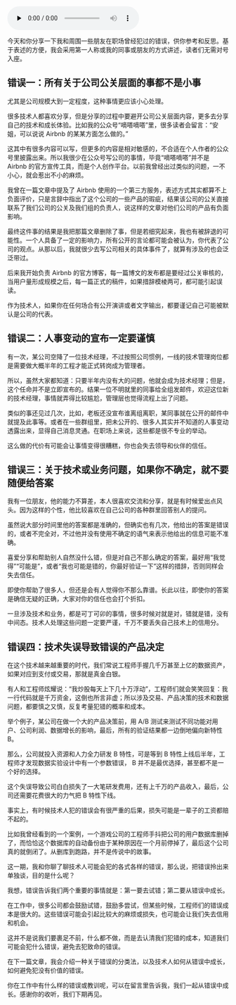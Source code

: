<audio id="audio" title="33 | 技术人的犯错成本" controls="" preload="none"><source id="mp3" src="https://static001.geekbang.org/resource/audio/c4/37/c4d9692df3bc09291c8d7421ce721337.mp3"></audio>

今天和你分享一下我和周围一些朋友在职场曾经犯过的错误，供你参考和反思。基于表述的方便，我会采用第一人称或我的同事或朋友的方式讲述，读者们无需对号入座。

## 错误一：所有关于公司公关层面的事都不是小事

尤其是公司规模大到一定程度，这种事情更应该小心处理。

很多技术人都喜欢分享，但是分享的过程中要避开公司公关层面内容，更多去分享自己的技术和成长体验。比如我的公众号“嘀嗒嘀嗒”里，很多读者会留言：“安姐，可以说说 Airbnb 的某某方面怎么做的。”

这其中有很多内容可以写，但更多的内容是相对敏感的，不合适在个人作者的公众号里披露出来。所以我很少在公众号写公司的事情，毕竟“嘀嗒嘀嗒”并不是 Airbnb 的官方宣传工具，而是个人创作平台。以前我曾经出过类似的问题，一不小心，就会惹出不小的麻烦。

我曾在一篇文章中提及了 Airbnb 使用的一个第三方服务，表述方式其实都算不上负面评价，只是言辞中指出了这个公司的一些产品的瑕疵，结果该公司的公关直接联系了我们公司的公关及我们组的负责人，说这样的文章对他们公司的产品有负面影响。

最终这件事的结果是我把那篇文章删除了事，但是若细究起来，我也有被辞退的可能性。一个人具备了一定的影响力，所有公开的言论都可能会被认为，你代表了公司的观点。从那以后，我就很少去写公司相关的具体事件了，就算有涉及的也会泛泛带过。

后来我开始负责 Airbnb 的官方博客，每一篇博文的发布都是要经过公关审核的，当用户量形成规模之后，每一篇正式的稿件，如果措辞模棱两可，都可能引起误读。

作为技术人，如果你在任何场合有公开演讲或者文字输出，都要谨记自己可能被默认是公司的代表。

## 错误二：人事变动的宣布一定要谨慎

有一次，某公司空降了一位技术经理，不过按照公司惯例，一线的技术管理岗位都是需要做大概半年的工程才能正式转岗成为管理者。

所以，虽然大家都知道：只要半年内没有大的问题，他就会成为技术经理；但是，这个任命并不是立即宣布的。结果一位不明就里的同事给全组发邮件，欢迎这位新的技术经理，事情就弄得比较尴尬，管理层也觉得流程上出了问题。

类似的事还见过几次，比如，老板还没宣布谁离组离职，某同事就在公开的邮件中就提及此事等。或者在一些群组里，把未公开的、很多人其实并不知道的人事变动透露出来，显得自己消息灵通。在职场上来说，这些都是很不专业的举动。

这么做的代价有可能会让事情变得很糟糕，你也会失去领导和伙伴的信任。

## 错误三：关于技术或业务问题，如果你不确定，就不要随便给答案

我有一位朋友，他的能力不算差，本人很喜欢交流和分享，就是有时候爱出点风头。因为这样的个性，他比较喜欢在自己公司的各种群里回答别人的提问。

虽然说大部分时间里他的答案都是准确的，但确实也有几次，他给出的答案是错误的，或者不完全对，不过他并没有使用不确定的语气来表示他给出的信息可能不准确。

喜爱分享和帮助别人自然没什么错，但是对自己不那么确定的答案，最好用“我觉得”“可能是”，或者“我也可能是错的，你最好验证一下”这样的措辞，否则同样会失去信任。

即使你帮助了很多人，但还是会有人觉得你不那么靠谱。长此以往，即使你的答案是确信无疑的正确，大家对你的信任也会打个折扣。

一旦涉及技术和业务，都是可丁可卯的事情，很多时候对就是对，错就是错，没有中间态。技术人处理这些问题一定要严谨，千万不要丢失自己技术上的信用分。

## 错误四：技术失误导致错误的产品决定

在这个技术越来越重要的时代，我们常说工程师手握几千万甚至上亿的数据资产，如果对应到支付或交易，那就是真金白银。

有人和工程师炫耀说：“我炒股每天上下几十万浮动”，工程师们就会笑笑回复：我一行代码就是千万资金，这倒也所言非虚；所以涉及交易、产品决策的技术和数据问题，都要慎之又慎，反复考量犯错的概率和成本。

举个例子，某公司在做一个大的产品决策前，用 A/B 测试来测试不同功能对用户、公司利润、数据增长的影响，最后，所有的验证结果都一边倒地偏向新特性 B。

那么，公司就投入资源和人力全力研发 B 特性，可是等到 B 特性上线后半年，工程师才发现数据实验设计中有一个参数错误， B 并不是最优选择，甚至都不是一个好的选择。

这个失误导致公司白白损失了一大笔研发费用，还有上千万的产品收入，最后，公司还需要花费很大的力气把 B 特性下线。

事实上，有时候技术人犯的错误会有很严重的后果，损失可能是一辈子的工资都赔不起的。

比如我曾经看到的一个案例，一个游戏公司的工程师手抖把公司的用户数据库删掉了，而恰恰这个数据库的自动备份由于某种原因在一个月前停掉了，最后这个公司真的就倒闭了。从删库到跑路，并不是传说中的故事。

这一期，我和你聊了聊技术人可能会犯的各式各样的错误，那么说，把错误拎出来单独谈，目的是什么呢？

我想，错误告诉我们两个重要的事情就是：第一要去试错；第二要从错误中成长。

在工作中，很多公司都会鼓励试错，鼓励多尝试，但某些时候，工程师们的错误成本是很大的。这些错误可能会引起比较大的麻烦或损失，也可能会让我们失去信用和机会。

这并不是说我们要裹足不前，什么都不做，而是去认清我们犯错的成本，知道我们可能会犯什么错误，避免去犯致命的错误。

在下一篇文章，我会介绍一种关于错误的分类法，以及技术人如何从错误中成长，如何避免犯没有价值的错误。

你在工作中有什么样的错误或教训呢，可以在留言里告诉我，我们一起从错误中成长。感谢你的收听，我们下期再见。
